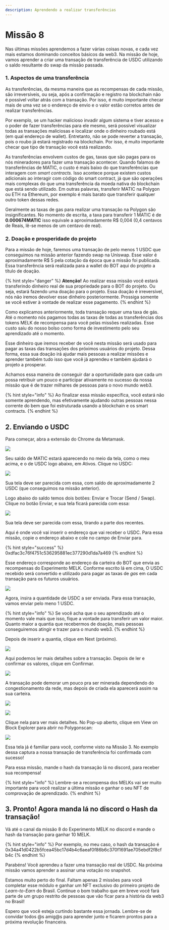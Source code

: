 ```yaml
---
description: Aprendendo a realizar transferências
---
```


# Missão 8

Nas últimas missões aprendemos a fazer várias coisas novas, e cada vez mais estamos dominando conceitos básicos da web3. Na missão de hoje, vamos aprender a criar uma transação de transferência de USDC utilizando o saldo resultante do swap da missão passada.

### 1. Aspectos de uma transferência

As transferências, da mesma maneira que as recompensas de cada missão, são irreversíveis, ou seja, após a confirmação e registro na blockchain não é possível voltar atrás com a transação. Por isso, é muito importante checar mais de uma vez se o endereço de envio e o valor estão corretos antes de realizar transferências.&#x20;

Por exemplo, se um hacker malicioso invadir algum sistema e tiver acesso e o poder de fazer transferências para ele mesmo, será possível visualizar todas as transações maliciosas e localizar onde o dinheiro roubado está (em qual endereço de wallet). Entretanto, não se pode reverter a transação, pois o roubo já estará registrado na blockchain. Por isso, é muito importante checar que tipo de transação você está realizando.

As transferências envolvem custos de gas, taxas que são pagas para os nós mineradores para fazer uma transação acontecer. Quando falamos de transferências de MATIC, o custo é mais baixo do que transferências que interagem com _smart contracts._ Isso acontece porque existem custos adicionais ao interagir com código do smart contract, já que são operações mais complexas do que uma transferência da moeda nativa do blockchain que está sendo utilizado. Em outras palavras, transferir MATIC na Polygon ou ETH na Ethereum, por exemplo é mais barato que transferir qualquer outro token dessas redes.

Geralmente as taxas de gas para realizar uma transação na Polygon são insignificantes. No momento de escrita, a taxa para transferir 1 MATIC é de **0.000674MATIC** isso equivale a aproximadamente R$ 0,004 (0,4 centavos de Reais, lê-se menos de um centavo de real).

### 2. Doação e prosperidade do projeto

Para a missão de hoje, faremos uma transação de pelo menos 1 USDC que conseguimos na missão anterior fazendo swap na Uniswap. Esse valor é aproximadamente R$ 5 pela cotação da época que a missão foi publicada. Essa transferência será realizada para a wallet do BOT aqui do projeto a título de doação.

{% hint style="danger" %}
**Atenção!** Ao realizar essa missão você estará transferindo dinheiro real de sua propriedade para o BOT do projeto. Ou seja, estará fazendo uma doação para o projeto. Essa doação é irreversível, nós não iremos devolver esse dinheiro posteriormente. Prossiga somente se você estiver à vontade de realizar esse pagamento.
{% endhint %}

Como explicamos anteriormente, toda transação requer uma taxa de gás. Até o momento nós pagamos todas as taxas de todas as transferências dos tokens MELK de recompensa para você pelas missões realizadas. Esse custo saiu do nosso bolso como forma de investimento pelo seu aprendizado até o momento.

Esse dinheiro que iremos receber de você nesta missão será usado para pagar as taxas das transações dos próximos usuários do projeto. Dessa forma, essa sua doação irá ajudar mais pessoas a realizar missões e aprender também tudo isso que você já aprendeu e também ajudará o projeto a prosperar.

Achamos essa maneira de conseguir dar a oportunidade para que cada um possa retribuir um pouco e participar ativamente no sucesso da nossa missão que é de trazer milhares de pessoas para o novo mundo web3.

{% hint style="info" %}
Ao finalizar essa missão específica, você estará não somente aprendendo, mas efetivamente ajudando outras pessoas nessa corrente do bem que foi estruturada usando a blockchain e os smart contracts.
{% endhint %}

## 2. Enviando o USDC

Para começar, abra a extensão do Chrome da Metamask.

![](<../.gitbook/assets/image (39).png>)

Seu saldo de MATIC estará aparecendo no meio da tela, como o meu acima, e o de USDC logo abaixo, em Ativos. Clique no USDC:

![](<../.gitbook/assets/image (34).png>)

Sua tela deve ser parecida com essa, com saldo de aproximadamente 2 USDC (que conseguimos na missão anterior).

Logo abaixo do saldo temos dois botões: Enviar e Trocar (Send / Swap). Clique no botão Enviar, e sua tela ficará parecida com essa:

![](<../.gitbook/assets/image (24).png>)

Sua tela deve ser parecida com essa, tirando a parte dos recentes.

Aqui é onde você vai inserir o endereço que vai receber o USDC. Para essa missão, copie o endereço abaixo e cole no campo de Enviar para.

{% hint style="success" %}
0xdfac3c76f4751c536295881ec377290d1da7a469
{% endhint %}

Esse endereço corresponde ao endereço da carteira do BOT que envia as recompensas do Experimento MELK. Conforme escrito lá em cima, O USDC recebido será convertido e utilizado para pagar as taxas de _gas_ em cada transação para os futuros usuários.

![](<../.gitbook/assets/image (31).png>)

Agora, insira a quantidade de USDC a ser enviada. Para essa transação, vamos enviar pelo meno 1 USDC.

{% hint style="info" %}
Se você acha que o seu aprendizado até o momento vale mais que isso, fique a vontade para transferir um valor maior. Quanto maior a quantia que recebermos de doação, mais pessoas conseguiremos atingir e trazer para o mundo web3.
{% endhint %}

Depois de inserir a quantia, clique em Next (próximo).

![](<../.gitbook/assets/image (20).png>)

Aqui podemos ler mais detalhes sobre a transação. Depois de ler e confirmar os valores, clique em Confirmar.

![](<../.gitbook/assets/image (6).png>)

A transação pode demorar um pouco pra ser minerada dependendo do congestionamento da rede, mas depois de criada ela aparecerá assim na sua carteira.

![](<../.gitbook/assets/image (25).png>)

![](<../.gitbook/assets/image (10).png>)

Clique nela para ver mais detalhes. No Pop-up aberto, clique em View on Block Explorer para abrir no Polygonscan:

![](<../.gitbook/assets/image (36).png>)

Essa tela já é familiar para você, conforme visto na Missão 3. No exemplo dessa captura a nossa transação de transferência foi confirmada com sucesso!

Para essa missão, mande o hash da transação lá no discord, para receber sua recompensa!

{% hint style="info" %}
Lembre-se a recompensa dos MELKs vai ser muito importante para você realizar a última missão e ganhar o seu NFT de comprovação de aprendizado.
{% endhint %}

## 3. Pronto! Agora manda lá no discord o Hash da transação!

Vá até o canal da missão 8 do Experimento MELK no discord e mande o hash da transação para ganhar 10 MELK.

{% hint style="info" %}
Por exemplo, no meu caso, o hash da transação é 0x34a41d0422b5fcea45bc17d4b4c6aeaf0f86b6c370f1691ae705ebdf2f8cfb4c
{% endhint %}

Parabéns! Você aprendeu a fazer uma transação real de USDC. Na próxima missão vamos aprender a assinar uma votação no snapshot.

Estamos muito perto do final. Faltam apenas 2 missões para você completar esse módulo e ganhar um NFT exclusivo do primeiro projeto de _Learn-to-Earn_ do Brasil. Continue o bom trabalho que em breve você fará parte de um grupo restrito de pessoas que vão ficar para a história da web3 no Brasil!

Espero que você esteja curtindo bastante essa jornada. Lembre-se de convidar todos @s amig@s para aprender junto e ficarem prontos para a próxima revolução financeira.

​
